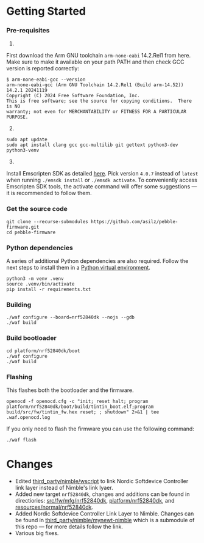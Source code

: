 # Getting Started

### Pre-requisites

1.

First download the Arm GNU toolchain `arm-none-eabi` 14.2.Rel1 from here. Make sure to make it available on your path PATH and then check GCC version is reported correctly:

```
$ arm-none-eabi-gcc --version
arm-none-eabi-gcc (Arm GNU Toolchain 14.2.Rel1 (Build arm-14.52)) 14.2.1 20241119
Copyright (C) 2024 Free Software Foundation, Inc.
This is free software; see the source for copying conditions.  There is NO
warranty; not even for MERCHANTABILITY or FITNESS FOR A PARTICULAR PURPOSE.
```

2.
```shell
sudo apt update
sudo apt install clang gcc gcc-multilib git gettext python3-dev python3-venv
```

3.

Install Emscripten SDK as detailed [here](https://emscripten.org/docs/getting_started/downloads.html). Pick version `4.0.7` instead of `latest` when running `./emsdk install` or `./emsdk activate`. To conveniently access Emscripten SDK tools, the activate command will offer some suggestions — it is recommended to follow them.


### Get the source code

```shell
git clone --recurse-submodules https://github.com/asilz/pebble-firmware.git
cd pebble-firmware
```

### Python dependencies
A series of additional Python dependencies are also required. Follow the next steps to install them in a [Python virtual environment](https://docs.python.org/3/library/venv.html).
```shell
python3 -m venv .venv
source .venv/bin/activate
pip install -r requirements.txt
```

### Building

```shell
./waf configure --board=nrf52840dk --nojs --gdb
./waf build
```
### Build bootloader
```shell
cd platform/nrf52840dk/boot
./waf configure
./waf build
```

### Flashing
This flashes both the bootloader and the firmware.
```shell
openocd -f openocd.cfg -c "init; reset halt; program platform/nrf52840dk/boot/build/tintin_boot.elf;program build/src/fw/tintin_fw.hex reset; ; shutdown" 2>&1 | tee .waf.openocd.log
```
If you only need to flash the firmware you can use the following command:
```shell
./waf flash
```
# Changes
- Edited [third_party/nimble/wscript](third_party/nimble/wscript) to link Nordic Softdevice Controller link layer instead of Nimble's link lyaer.
- Added new target `nrf52840dk`, changes and additions can be found in directiories: [src/fw/mfg/nrf52840dk](src/fw/mfg/nrf52840dk), [platform/nrf52840dk](platform/nrf52840dk), and  [resources/normal/nrf52840dk](resources/normal/nrf52840dk).
- Added Nordic Softdevice Controller Link Layer to Nimble. Changes can be found in [third_party/nimble/mynewt-nimble](https://github.com/asilz/mynewt-nimble/tree/0c47225d0fcf2bf410c84c64a8934aa4bff6d2e5) which is a submodule of this repo — for more details follow the link.
- Various big fixes.
